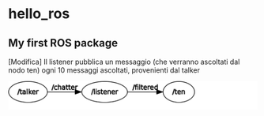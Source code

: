 # hello_ros
## My first ROS package

[Modifica] Il listener pubblica un messaggio (che verranno ascoltati dal nodo ten) ogni 10 messaggi ascoltati, provenienti dal talker

![talker-listener-ten](img/rosgraph.svg)
